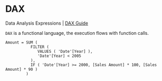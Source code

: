 # DAX
Data Analysis Expressions | [DAX Guide](https://dax.guide/)

`DAX` is a functional language, the execution flows with function calls.

```DAX
Amount = SUM (
           FILTER (
              VALUES ( 'Date'[Year] ),
              'Date'[Year] < 2005
           ),
           IF ( 'Date'[Year] >= 2000, [Sales Amount] * 100, [Sales Amount] * 90 )
         )
```
